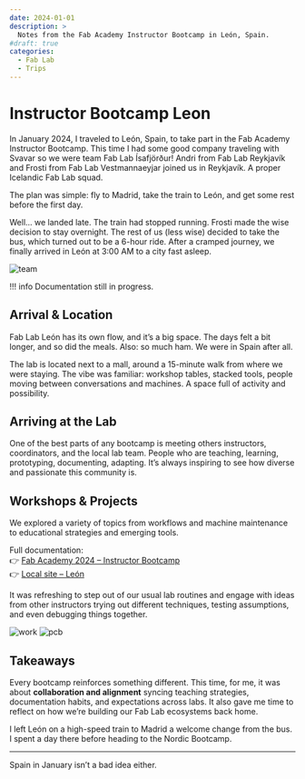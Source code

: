 ```yaml
---
date: 2024-01-01
description: >
  Notes from the Fab Academy Instructor Bootcamp in León, Spain.
#draft: true
categories:
  - Fab Lab
  - Trips
---
```


# Instructor Bootcamp Leon

In January 2024, I traveled to León, Spain, to take part in the Fab Academy Instructor Bootcamp. This time I had some good company traveling with Svavar so we were team Fab Lab Ísafjörður! Andri from Fab Lab Reykjavík and Frosti from Fab Lab Vestmannaeyjar joined us in Reykjavík. A proper Icelandic Fab Lab squad.

The plan was simple: fly to Madrid, take the train to León, and get some rest before the first day.

Well… we landed late. The train had stopped running. Frosti made the wise decision to stay overnight. The rest of us (less wise) decided to take the bus, which turned out to be a 6-hour ride. After a cramped journey, we finally arrived in León at 3:00 AM to a city fast asleep.

![team](https://fabacademy.org/2023/labs/leon/bootcampleon/images/fablabteam.jpg)

<!-- more -->

!!! info
    Documentation still in progress.

## Arrival & Location

Fab Lab León has its own flow, and it’s a big space. The days felt a bit longer, and so did the meals. Also: so much ham. We were in Spain after all.

The lab is located next to a mall, around a 15-minute walk from where we were staying. The vibe was familiar: workshop tables, stacked tools, people moving between conversations and machines. A space full of activity and possibility.

## Arriving at the Lab

One of the best parts of any bootcamp is meeting others instructors, coordinators, and the local lab team. People who are teaching, learning, prototyping, documenting, adapting. It’s always inspiring to see how diverse and passionate this community is.

## Workshops & Projects

We explored a variety of topics from workflows and machine maintenance to educational strategies and emerging tools.

Full documentation:  
👉 [Fab Academy 2024 – Instructor Bootcamp](https://academany.fabcloud.io/fabacademy/2024/bootcamp-instructors/)  
👉 [Local site – León](https://fabacademy.org/2023/labs/leon/bootcampleon/index.html)

It was refreshing to step out of our usual lab routines and engage with ideas from other instructors trying out different techniques, testing assumptions, and even debugging things together.

![work](https://academany.fabcloud.io/fabacademy/2024/bootcamp-instructors/images/FreecadWorkshop/WhatsApp%20Image%202024-01-09%20at%2015.31.57.jpeg)
![pcb](https://academany.fabcloud.io/fabacademy/2024/bootcamp-instructors/images/SolderMasks/reflow/reflow_08.jpg)

## Takeaways

Every bootcamp reinforces something different. This time, for me, it was about **collaboration and alignment** syncing teaching strategies, documentation habits, and expectations across labs. It also gave me time to reflect on how we’re building our Fab Lab ecosystems back home.

I left León on a high-speed train to Madrid a welcome change from the bus. I spent a day there before heading to the Nordic Bootcamp.

---

Spain in January isn’t a bad idea either.
